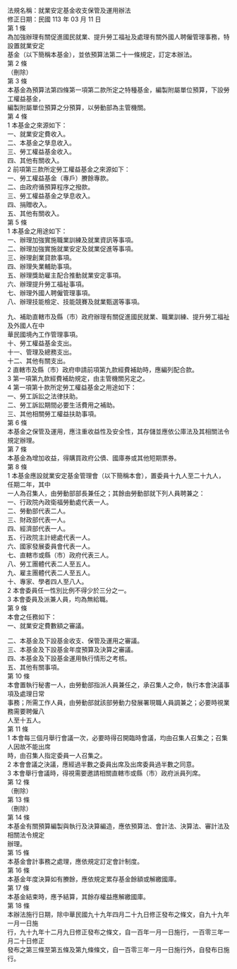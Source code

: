 法規名稱：就業安定基金收支保管及運用辦法  
修正日期：民國 113 年 03 月 11 日  
第 1 條  
為加強辦理有關促進國民就業、提升勞工福祉及處理有關外國人聘僱管理事務，特設置就業安定  
基金（以下簡稱本基金），並依預算法第二十一條規定，訂定本辦法。  
第 2 條  
（刪除）  
第 3 條  
本基金為預算法第四條第一項第二款所定之特種基金，編製附屬單位預算，下設勞工權益基金，  
編製附屬單位預算之分預算，以勞動部為主管機關。  
第 4 條  
1 本基金之來源如下：  
一、就業安定費收入。  
二、本基金之孳息收入。  
三、勞工權益基金收入。  
四、其他有關收入。  
2 前項第三款所定勞工權益基金之來源如下：  
一、勞工權益基金（專戶）賸餘專款。  
二、由政府循預算程序之撥款。  
三、勞工權益基金之孳息收入。  
四、捐贈收入。  
五、其他有關收入。  
第 5 條  
1 本基金之用途如下：  
一、辦理加強實施職業訓練及就業資訊等事項。  
二、辦理加強實施就業安定及就業促進等事項。  
三、辦理創業貸款事項。  
四、辦理失業輔助事項。  
五、辦理獎助雇主配合推動就業安定事項。  
六、辦理提升勞工福祉事項。  
七、辦理外國人聘僱管理事項。  
八、辦理技能檢定、技能競賽及就業甄選等事項。  


九、補助直轄市及縣（市）政府辦理有關促進國民就業、職業訓練、提升勞工福祉及外國人在中  
華民國境內工作管理事項。  
十、勞工權益基金支出。  
十一、管理及總務支出。  
十二、其他有關支出。  
2 直轄市及縣（市）政府申請前項第九款經費補助時，應編列配合款。  
3 第一項第九款經費補助規定，由主管機關另定之。  
4 第一項第十款所定勞工權益基金之用途如下：  
一、勞工訴訟之法律扶助。  
二、勞工訴訟期間必要生活費用之補助。  
三、其他相關勞工權益扶助事項。  
第 6 條  
本基金之保管及運用，應注重收益性及安全性，其存儲並應依公庫法及其相關法令規定辦理。  
第 7 條  
本基金為增加收益，得購買政府公債、國庫券或其他短期票券。  
第 8 條  
1 本基金應設就業安定基金管理會（以下簡稱本會），置委員十九人至二十九人，任期二年，其中  
一人為召集人，由勞動部部長兼任之；其餘由勞動部就下列人員聘兼之：  
一、行政院內政衛福勞動處代表一人。  
二、勞動部代表二人。  
三、財政部代表一人。  
四、經濟部代表一人。  
五、行政院主計總處代表一人。  
六、國家發展委員會代表一人。  
七、直轄市或縣（市）政府代表三人。  
八、勞工團體代表二人至五人。  
九、雇主團體代表二人至五人。  
十、專家、學者四人至八人。  
2 本會委員任一性別比例不得少於三分之一。  
3 本會委員及派兼人員，均為無給職。  
第 9 條  
本會之任務如下：  
一、就業安定費數額之審議。  


二、本基金及下設基金收支、保管及運用之審議。  
三、本基金及下設基金年度預算及決算之審議。  
四、本基金及下設基金運用執行情形之考核。  
五、其他有關事項。  
第 10 條  
本會置執行秘書一人，由勞動部指派人員兼任之，承召集人之命，執行本會決議事項及處理日常  
事務；所需工作人員，由勞動部就該部勞動力發展署現職人員調兼之；必要時視業務需要聘僱八  
人至十五人。  
第 11 條  
1 本會每三個月舉行會議一次，必要時得召開臨時會議，均由召集人召集之；召集人因故不能出席  
時，由召集人指定委員一人召集之。  
2 本會會議之決議，應經過半數之委員出席及出席委員過半數之同意。  
3 本會舉行會議時，得視需要邀請相關直轄市或縣（市）政府派員列席。  
第 12 條  
（刪除）  
第 13 條  
（刪除）  
第 14 條  
本基金有關預算編製與執行及決算編造，應依預算法、會計法、決算法、審計法及相關法令規定  
辦理。  
第 15 條  
本基金會計事務之處理，應依規定訂定會計制度。  
第 16 條  
本基金年度決算如有賸餘，應依規定累存基金餘額或解繳國庫。  
第 17 條  
本基金結束時，應予結算，其餘存權益應解繳國庫。  
第 18 條  
本辦法施行日期，除中華民國九十九年四月二十九日修正發布之條文，自九十九年一月一日施  
行，九十九年十二月九日修正發布之條文，自一百年一月一日施行，一百零三年一月二十日修正  
發布之第三條至第五條及第九條條文，自一百零三年一月一日施行外，自發布日施行。  


